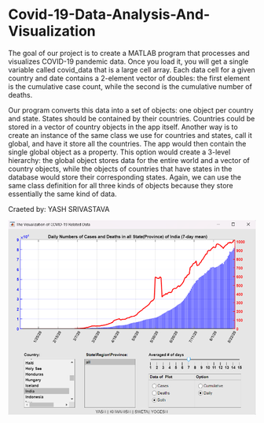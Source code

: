 # Covid-19-Data-Analysis-And-Visualization

The goal of our project is to create a MATLAB program that processes and visualizes COVID-19 pandemic data. Once you load it, you will get a single variable called covid_data that is a large cell array. Each data cell for a given country and date contains a 2-element vector of doubles: the first element is the cumulative case count, while the second is the cumulative number of deaths.

Our program converts this data into a set of objects: one object per country and state. States should be contained by their countries. Countries could be stored in a vector of country objects in the app itself. Another way is to create an instance of the same class we use for countries and states, call it global, and have it store all the countries. The app would then contain the single global object as a property. This option would create a 3-level hierarchy: the global object stores data for the entire world and a vector of country objects, while the objects of countries that have states in the database would store their corresponding states. Again, we can use the same class definition for all three kinds of objects because they store essentially the same kind of data.


Craeted by:
YASH SRIVASTAVA 


![preview img](/preview.png)
